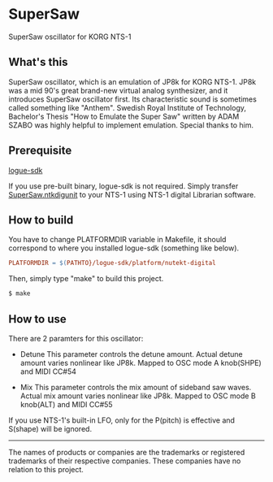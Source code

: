 # SuperSaw
SuperSaw oscillator for KORG NTS-1


## What's this
SuperSaw oscillator, which is an emulation of JP8k for KORG NTS-1.
JP8k was a mid 90's great brand-new virtual analog synthesizer, and it introduces SuperSaw oscillator first.
Its characteristic sound is sometimes called something like "Anthem".
Swedish Royal Institute of Technology, Bachelor's Thesis "How to Emulate the Super Saw" written by ADAM SZABO was highly helpful to implement emulation. Special thanks to him.


## Prerequisite
[logue-sdk](https://github.com/korginc/logue-sdk)

If you use pre-built binary, logue-sdk is not required. Simply transfer [SuperSaw.ntkdigunit](https://github.com/kachine/nts1SuperSaw/raw/main/SuperSaw.ntkdigunit) to your NTS-1 using NTS-1 digital Librarian software.


## How to build
You have to change PLATFORMDIR variable in Makefile, it should correspond to where you installed logue-sdk (something like below).
```Makefile
PLATFORMDIR = $(PATHTO}/logue-sdk/platform/nutekt-digital
```

Then, simply type "make" to build this project.
```sh
$ make
```


## How to use
There are 2 paramters for this oscillator:
- Detune
This parameter controls the detune amount. Actual detune amount varies nonlinear like JP8k.
Mapped to OSC mode A knob(SHPE) and MIDI CC#54

- Mix
This parameter controls the mix amount of sideband saw waves. Actual mix amount varies nonlinear like JP8k.
Mapped to OSC mode B knob(ALT) and MIDI CC#55

If you use NTS-1's built-in LFO, only for the P(pitch) is effective and S(shape) will be ignored.


---
The names of products or companies are the trademarks or registered trademarks of their respective companies. These companies have no relation to this project.
